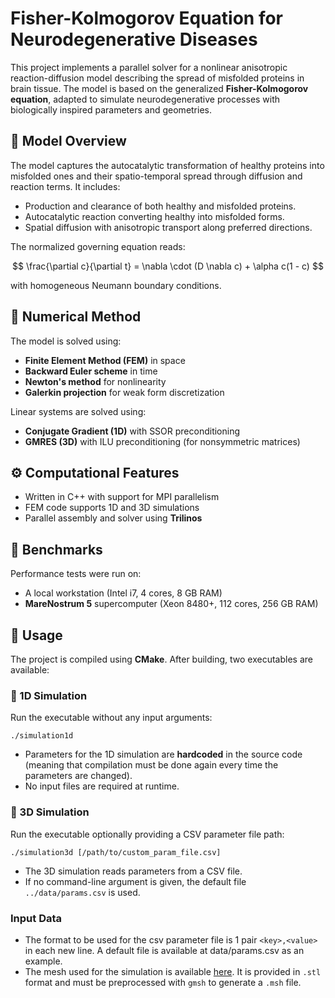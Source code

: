 # Fisher-Kolmogorov Equation for Neurodegenerative Diseases

This project implements a parallel solver for a nonlinear anisotropic reaction-diffusion model describing the spread of misfolded proteins in brain tissue. The model is based on the generalized **Fisher-Kolmogorov equation**, adapted to simulate neurodegenerative processes with biologically inspired parameters and geometries.

## 📘 Model Overview

The model captures the autocatalytic transformation of healthy proteins into misfolded ones and their spatio-temporal spread through diffusion and reaction terms. It includes:

- Production and clearance of both healthy and misfolded proteins.
- Autocatalytic reaction converting healthy into misfolded forms.
- Spatial diffusion with anisotropic transport along preferred directions.

The normalized governing equation reads:

$$
\frac{\partial c}{\partial t} = \nabla \cdot (D \nabla c) + \alpha c(1 - c)
$$

with homogeneous Neumann boundary conditions.

## 🧮 Numerical Method

The model is solved using:

- **Finite Element Method (FEM)** in space
- **Backward Euler scheme** in time
- **Newton's method** for nonlinearity
- **Galerkin projection** for weak form discretization

Linear systems are solved using:

- **Conjugate Gradient (1D)** with SSOR preconditioning
- **GMRES (3D)** with ILU preconditioning (for nonsymmetric matrices)

## ⚙️ Computational Features

- Written in C++ with support for MPI parallelism
- FEM code supports 1D and 3D simulations
- Parallel assembly and solver using **Trilinos**

## 🧪 Benchmarks

Performance tests were run on:

- A local workstation (Intel i7, 4 cores, 8 GB RAM)
- **MareNostrum 5** supercomputer (Xeon 8480+, 112 cores, 256 GB RAM)

## 🚀 Usage

The project is compiled using **CMake**. After building, two executables are available:

### 🔹 1D Simulation

Run the executable without any input arguments:

    ./simulation1d

- Parameters for the 1D simulation are **hardcoded** in the source code (meaning that compilation must be done again every time the parameters are changed).
- No input files are required at runtime.

### 🔹 3D Simulation

Run the executable optionally providing a CSV parameter file path:

    ./simulation3d [/path/to/custom_param_file.csv]

- The 3D simulation reads parameters from a CSV file.
- If no command-line argument is given, the default file `../data/params.csv` is used.

### Input Data
- The format to be used for the csv parameter file is 1 pair `<key>,<value>` in each new line. A default file is available at data/params.csv as an example.
- The mesh used for the simulation is available [here](https://polimi365-my.sharepoint.com/:u:/g/personal/10461512_polimi_it/EY9ZPoq279JArvbXLPR1pNcB-wjU5tPZLClfO_4O9EYbtg?e=C1aIRH). It is provided in `.stl` format and must be preprocessed with `gmsh` to generate a `.msh` file.
